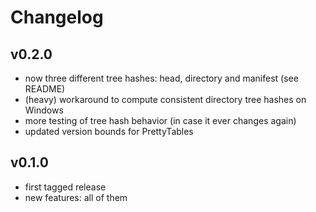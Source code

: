 # Changelog

## v0.2.0
 - now three different tree hashes: head, directory and manifest (see README)
 - (heavy) workaround to compute consistent directory tree hashes on Windows
 - more testing of tree hash behavior (in case it ever changes again)
 - updated version bounds for PrettyTables

## v0.1.0
 - first tagged release
 - new features: all of them
